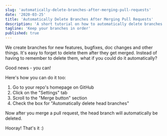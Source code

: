 ```yaml
---
slug: 'automatically-delete-branches-after-merging-pull-requests'
date: '2020-03-25'
title: 'Automatically Delete Branches After Merging Pull Requests'
description: 'A short tutorial on how to automatically delete branches after merging pull requests on github.'
tagline: 'Keep your branches in order'
published: true
---
```


We create branches for new features, bugfixes, doc changes and other things. It's easy to forget to delete them after they get merged. Instead of having to remember to delete them, what if you could do it automatically?

Good news - you can!

Here's how you can do it too:

1. Go to your repo's homepage on GitHub
2. Click on the "Settings" tab
3. Scroll to the "Merge button" section
4. Check the box for "Automatically delete head branches"

Now after you merge a pull request, the head branch will automatically be deleted.

Hooray! That's it :)

